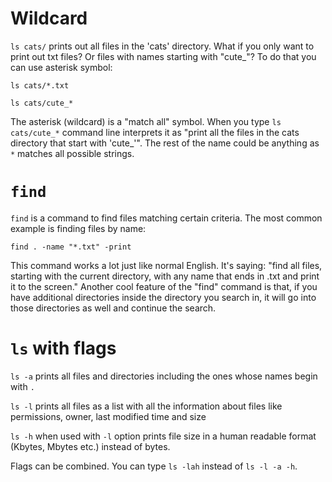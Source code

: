 # Wildcard

`ls cats/` prints out all files in the 'cats' directory. What if you only want to print out txt files? Or files with names starting with "cute_"? To do that you can use asterisk symbol:

`ls cats/*.txt`

`ls cats/cute_*`

The asterisk (wildcard) is a "match all" symbol. When you type `ls cats/cute_*` command line interprets it as "print all the files in the cats directory that start with 'cute_'". The rest of the name could be anything as `*` matches all possible strings.

# `find`

`find` is a command to find files matching certain criteria. The most common example is finding files by name:

`find . -name "*.txt" -print`

This command works a lot just like normal English. It's saying: "find all files, starting with the current directory, with any name that ends in .txt and print it to the screen." Another cool feature of the "find" command is that, if you have additional directories inside the directory you search in, it will go into those directories as well and continue the search.

# `ls` with flags

`ls -a` prints all files and directories including the ones whose names begin with `.`

`ls -l` prints all files as a list with all the information about files like permissions, owner, last modified time and size

`ls -h` when used with `-l` option prints file size in a human readable format (Kbytes, Mbytes etc.) instead of bytes.

Flags can be combined. You can type `ls -lah` instead of `ls -l -a -h`.
